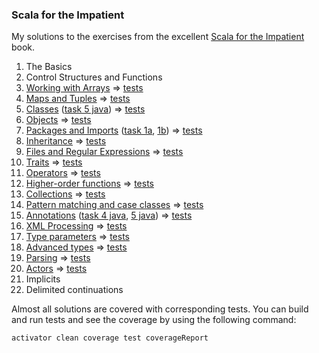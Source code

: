 ### Scala for the Impatient
My solutions to the exercises from the excellent [Scala for the Impatient](https://www.lightbend.com/resources/e-book/scala-for-the-impatient) book.

1. The Basics
2. Control Structures and Functions
3. [Working with Arrays](src/main/scala/Chapter03.scala) => [tests](src/test/scala/Chapter03Spec.scala)
4. [Maps and Tuples](src/main/scala/Chapter04.scala) => [tests](src/test/scala/Chapter04Spec.scala)
5. [Classes](src/main/scala/Chapter05.scala) ([task 5 java](src/main/java/Chapter05Car.java)) => [tests](src/test/scala/Chapter05Spec.scala)
6. [Objects](src/main/scala/Chapter06.scala) => [tests](src/test/scala/Chapter06Spec.scala)
7. [Packages and Imports](src/main/scala/Chapter07.scala) ([task 1a](src/main/scala/Chapter0701a.scala), [1b](src/main/scala/Chapter0701b.scala)) => [tests](src/test/scala/Chapter07Spec.scala)
8. [Inheritance](src/main/scala/Chapter08.scala) => [tests](src/test/scala/Chapter08Spec.scala)
9. [Files and Regular Expressions](src/main/scala/Chapter09.scala) => [tests](src/test/scala/Chapter09Spec.scala)
10. [Traits](src/main/scala/Chapter10.scala) => [tests](src/test/scala/Chapter10Spec.scala)
11. [Operators](src/main/scala/Chapter11.scala) => [tests](src/test/scala/Chapter11Spec.scala)
12. [Higher-order functions](src/main/scala/Chapter12.scala) => [tests](src/test/scala/Chapter12Spec.scala)
13. [Collections](src/main/scala/Chapter13.scala) => [tests](src/test/scala/Chapter13Spec.scala)
14. [Pattern matching and case classes](src/main/scala/Chapter14.scala) => [tests](src/test/scala/Chapter14Spec.scala)
15. [Annotations](src/main/scala/Chapter15.scala) ([task 4 java](src/main/java/Chapter15Task4.java), [5 java](src/main/java/Chapter15Task5.java)) => [tests](src/test/scala/Chapter15Spec.scala)
16. [XML Processing](src/main/scala/Chapter16.scala) => [tests](src/test/scala/Chapter16Spec.scala)
17. [Type parameters](src/main/scala/Chapter17.scala) => [tests](src/test/scala/Chapter17Spec.scala)
18. [Advanced types](src/main/scala/Chapter18.scala) => [tests](src/test/scala/Chapter18Spec.scala)
19. [Parsing](src/main/scala/Chapter19.scala) => [tests](src/test/scala/Chapter19Spec.scala)
20. [Actors](src/main/scala/Chapter20.scala) => [tests](src/test/scala/Chapter20Spec.scala)
21. Implicits
22. Delimited continuations

Almost all solutions are covered with corresponding tests.
You can build and run tests and see the coverage by using the following command:

```bash
activator clean coverage test coverageReport
```
